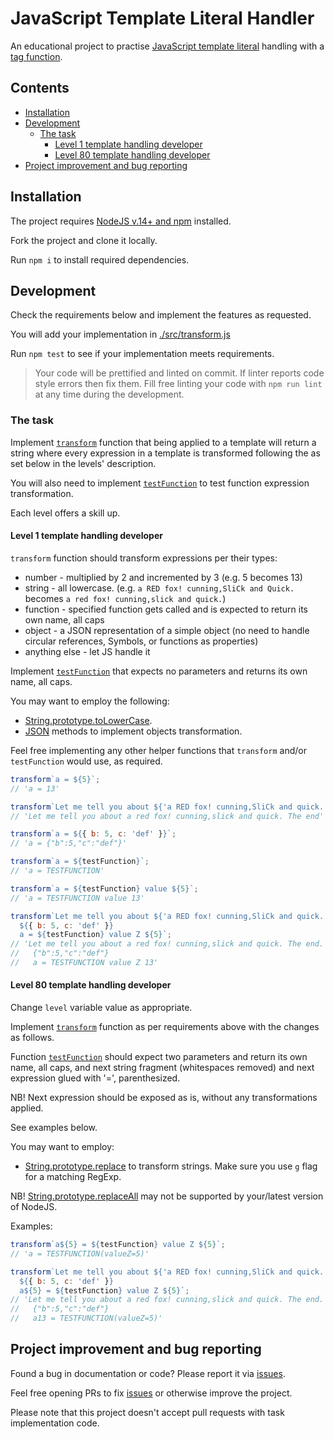 # JavaScript Template Literal Handler

An educational project to practise
[JavaScript template literal](https://developer.mozilla.org/en-US/docs/Web/JavaScript/Reference/Template_literals)
handling with a
[tag function](https://developer.mozilla.org/en-US/docs/Web/JavaScript/Reference/Template_literals#tagged_templates).

<!-- START doctoc generated TOC please keep comment here to allow auto update -->
<!-- DON'T EDIT THIS SECTION, INSTEAD RE-RUN doctoc TO UPDATE -->

## Contents

- [Installation](#installation)
- [Development](#development)
  - [The task](#the-task)
    - [Level 1 template handling developer](#level-1-template-handling-developer)
    - [Level 80 template handling developer](#level-80-template-handling-developer)
- [Project improvement and bug reporting](#project-improvement-and-bug-reporting)

<!-- END doctoc generated TOC please keep comment here to allow auto update -->
<!-- generated with [DocToc](https://github.com/thlorenz/doctoc) -->

## Installation

The project requires [NodeJS v.14+ and npm](https://nodejs.org/en/download/)
installed.

Fork the project and clone it locally.

Run `npm i` to install required dependencies.

## Development

Check the requirements below and implement the features as requested.

You will add your implementation in [./src/transform.js](./src/transform.js)

Run `npm test` to see if your implementation meets requirements.

> Your code will be prettified and linted on commit.
> If linter reports code style errors then fix them.
> Fill free linting your code with `npm run lint` at
> any time during the development.

### The task

Implement [`transform`](./src/transform.js) function that being applied to
a template will return a string where every expression in
a template is transformed following the as set below in the levels' description.

You will also need to implement [`testFunction`](./src/transform.js) to
test function expression transformation.

Each level offers a skill up.

#### Level 1 template handling developer

`transform` function should transform expressions per their types:

- number - multiplied by 2 and incremented by 3 (e.g. 5 becomes 13)
- string - all lowercase.
  (e.g. `a RED fox! cunning,SliCk and Quick.`
  becomes `a red fox! cunning,slick and quick.`)
- function - specified function gets called and is expected to
  return its own name, all caps
- object - a JSON representation of a simple object
  (no need to handle circular references, Symbols, or functions as properties)
- anything else - let JS handle it

Implement [`testFunction`](./src/transform.js) that expects
no parameters and returns its own name, all caps.

You may want to employ the following:

- [String.prototype.toLowerCase](https://developer.mozilla.org/en-US/docs/Web/JavaScript/Reference/Global_Objects/String/toLowerCase).
- [JSON](https://developer.mozilla.org/en-US/docs/Web/JavaScript/Reference/Global_Objects/JSON)
  methods to implement objects transformation.

Feel free implementing any other helper functions that
`transform` and/or `testFunction` would use, as required.

```javascript
transform`a = ${5}`;
// 'a = 13'

transform`Let me tell you about ${'a RED fox! cunning,SliCk and quick.'} The end`;
// 'Let me tell you about a red fox! cunning,slick and quick. The end'

transform`a = ${{ b: 5, c: 'def' }}`;
// 'a = {"b":5,"c":"def"}'

transform`a = ${testFunction}`;
// 'a = TESTFUNCTION'

transform`a = ${testFunction} value ${5}`;
// 'a = TESTFUNCTION value 13'

transform`Let me tell you about ${'a RED fox! cunning,SliCk and quick.'} The end.
  ${{ b: 5, c: 'def' }}
  a = ${testFunction} value Z ${5}`;
// 'Let me tell you about a red fox! cunning,slick and quick. The end.
//   {"b":5,"c":"def"}
//   a = TESTFUNCTION value Z 13'
```

#### Level 80 template handling developer

Change `level` variable value as appropriate.

Implement [`transform`](./src/transform.js) function as per
requirements above with the changes as follows.

Function [`testFunction`](./src/transform.js) should expect
two parameters and return its own name,
all caps, and next string fragment (whitespaces removed)
and next expression glued with '=', parenthesized.

NB! Next expression should be exposed as is,
without any transformations applied.

See examples below.

You may want to employ:

- [String.prototype.replace](https://developer.mozilla.org/en-US/docs/Web/JavaScript/Reference/Global_Objects/String/replace)
  to transform strings.
  Make sure you use `g` flag for a matching RegExp.

NB! [String.prototype.replaceAll](https://developer.mozilla.org/en-US/docs/Web/JavaScript/Reference/Global_Objects/String/replaceAll)
may not be supported by your/latest version of NodeJS.

Examples:

```javascript
transform`a${5} = ${testFunction} value Z ${5}`;
// 'a = TESTFUNCTION(valueZ=5)'

transform`Let me tell you about ${'a RED fox! cunning,SliCk and quick.'} The end.
  ${{ b: 5, c: 'def' }}
  a${5} = ${testFunction} value Z ${5}`;
// 'Let me tell you about a red fox! cunning,slick and quick. The end.
//   {"b":5,"c":"def"}
//   a13 = TESTFUNCTION(valueZ=5)'
```

## Project improvement and bug reporting

Found a bug in documentation or code?
Please report it via
[issues](https://github.com/OleksiyRudenko/js-template-literal-handler/issues).

Feel free opening PRs to fix
[issues](https://github.com/OleksiyRudenko/js-template-literal-handler/issues)
or otherwise improve the project.

Please note that this project doesn't accept pull requests
with task implementation code.
